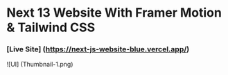 # Next 13 Website With Framer Motion & Tailwind CSS

### [Live Site] (https://next-js-website-blue.vercel.app/)

![UI] (Thumbnail-1.png)
